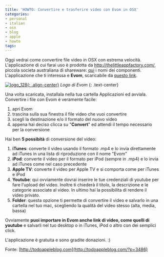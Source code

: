 ```yaml
---
title: 'HOWTO: Convertire e trasferire video con Evom in OSX'
categories:
- personal
- italian
- osx
- blog
- apple
- howto
tags:
---
```

Oggi vedrai come convertire file video in OSX con estrema velocità.
L'applicazione di cui farai uso è prodotta da
<http://thelittleappfactory.com/>, piccola societa australiana di shareware:
[qui](http://thelittleappfactory.com/about/) i nomi dei componenti.
L'applicazione che ti interessa e **Evom**, scaricabile da [questo
link](http://thelittleappfactory.com/evom/).

[![logo_128]({{site.url}}/images/logo_128.png){: .align-center}]({{site.url}}/images/logo_128.png)
_Logo di Evom_
{: .text-center}

Una volta scaricata, installala nella tua cartella Applicazioni ed avviala.
Convertire i file con Evom è veramente facile:

  1. apri Evom
  2. trascina sulla sua finestra il file video che vuoi convertire
  3. scegli la destinazione e/o il formato del nuovo video
  4. appena hai deciso clicca su "**Convert**" ed attendi il tempo necessario per la conversione
  
Hai ben **5 possibità** di conversione del video:

  1. **iTunes**: converte il video usando il formato .mp4 e lo invia direttamente ad iTunes in una lista di riproduzione con il nome "Evom"
  2. **iPod**: converte il video per il formato per iPod (sempre in .mp4) e lo invia ad iTunes come nel caso precedente
  3. **Apple TV**: converte il video per Apple TV e si comporta come per iTunes e iPod
  4. **Youtube**: qui ovviamente dovrai inserire le tue credenziali di youtube per fare l'upload del video. Inoltre ti chiederà il titolo, la descrizione e le categorie associate al video. In ultimo hai la possibilita di rendere il video privato.
  5. **Folder**: questa opzione ti permette di convertire il video e salvarlo in una cartella nel tuo mac, scegliendo la qualità del video stesso (alta, media, bassa)
  
Ovviamente **puoi importare in Evom anche link di video, come quelli di
youtube** e salvarli nel tuo desktop o in iTunes, iPod o altro con dei
semplici click.

L'applicazione è gratuita e sono gradite donazioni. :)

Fonte: [http://todoappleblog.com](http://todoappleblog.com/?p=3486)
